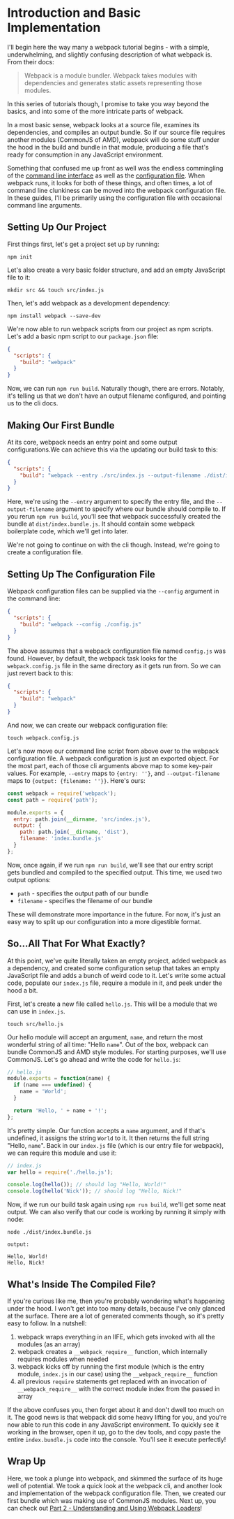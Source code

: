# Introduction and Basic Implementation

I'll begin here the way many a webpack tutorial begins - with a simple, underwhelming, and slightly confusing description of what webpack is. From their docs:

> Webpack is a module bundler. Webpack takes modules with dependencies and generates static assets representing those modules.

In this series of tutorials though, I promise to take you way beyond the basics, and into some of the more intricate parts of webpack.

In a most basic sense, webpack looks at a source file, examines its dependencies, and compiles an output bundle. So if our source file requires another modules (CommonJS of AMD), webpack will do some stuff under the hood in the build and bundle in that module, producing a file that's ready for consumption in any JavaScript environment.

Something that confused me up front as well was the endless commingling of the [command line interface](http://webpack.github.io/docs/cli.html) as well as the [configuration file](http://webpack.github.io/docs/configuration.html). When webpack runs, it looks for both of these things, and often times, a lot of command line clunkiness can be moved into the webpack configuration file. In these guides, I'll be primarily using the configuration file with occasional command line arguments.

## Setting Up Our Project

First things first, let's get a project set up by running:

```console
npm init
```

Let's also create a very basic folder structure, and add an empty JavaScript file to it:

```console
mkdir src && touch src/index.js
```

Then, let's add webpack as a development dependency:

```console
npm install webpack --save-dev
```

We're now able to run webpack scripts from our project as npm scripts. Let's add a basic npm script to our `package.json` file:

```json
{
  "scripts": {
    "build": "webpack"
  }
}
```

Now, we can run `npm run build`. Naturally though, there are errors. Notably, it's telling us that we don't have an output filename configured, and pointing us to the cli docs.

## Making Our First Bundle

At its core, webpack needs an entry point and some output configurations.We can achieve this via the updating our build task to this:

```json
{
  "scripts": {
    "build": "webpack --entry ./src/index.js --output-filename ./dist/index.bundle.js"
  }
}
```

Here, we're using the `--entry` argument to specify the entry file, and the `--output-filename` argument to specify where our bundle should compile to. If you rerun `npm run build`, you'll see that webpack successfully created the bundle at `dist/index.bundle.js`. It should contain some webpack boilerplate code, which we'll get into later.

We're not going to continue on with the cli though. Instead, we're going to create a configuration file.

## Setting Up The Configuration File

Webpack configuration files can be supplied via the `--config` argument in the command line:

```json
{
  "scripts": {
    "build": "webpack --config ./config.js"
  }
}
```

The above assumes that a webpack configuration file named `config.js` was found. However, by default, the webpack task looks for the `webpack.config.js` file in the same directory as it gets run from. So we can just revert back to this:

```json
{
  "scripts": {
    "build": "webpack"
  }
}
```

And now, we can create our webpack configuration file:

```console
touch webpack.config.js
```

Let's now move our command line script from above over to the webpack configuration file. A webpack configuration is just an exported object. For the most part, each of those cli arguments above map to some key-pair values. For example, `--entry` maps to `{entry: ''}`, and `--output-filename` maps to `{output: {filename: ''}}`. Here's ours:

```javascript
const webpack = require('webpack');
const path = require('path');

module.exports = {
  entry: path.join(__dirname, 'src/index.js'),
  output: {
    path: path.join(__dirname, 'dist'),
    filename: 'index.bundle.js'
  }
};
```

Now, once again, if we run `npm run build`, we'll see that our entry script gets bundled and compiled to the specified output. This time, we used two output options:

* `path` - specifies the output path of our bundle
* `filename` - specifies the filename of our bundle

These will demonstrate more importance in the future. For now, it's just an easy way to split up our configuration into a more digestible format.

## So...All That For What Exactly?

At this point, we've quite literally taken an empty project, added webpack as a dependency, and created some configuration setup that takes an empty JavaScript file and adds a bunch of weird code to it. Let's write some actual code, populate our `index.js` file, require a module in it, and peek under the hood a bit.

First, let's create a new file called `hello.js`. This will be a module that we can use in `index.js`.

```console
touch src/hello.js
```

Our hello module will accept an argument, `name`, and return the most wonderful string of all time: "Hello `name`". Out of the box, webpack can bundle CommonJS and AMD style modules. For starting purposes, we'll use CommonJS. Let's go ahead and write the code for `hello.js`:

```javascript
// hello.js
module.exports = function(name) {
  if (name === undefined) {
    name = 'World';
  }

  return 'Hello, ' + name + '!';
};
```

It's pretty simple. Our function accepts a `name` argument, and if that's undefined, it assigns the string `World` to it. It then returns the full string "Hello, `name`". Back in our `index.js` file (which is our entry file for webpack), we can require this module and use it:

```javascript
// index.js
var hello = require('./hello.js');

console.log(hello()); // should log "Hello, World!"
console.log(hello('Nick')); // should log "Hello, Nick!"
```

Now, if we run our build task again using `npm run build`, we'll get some neat output. We can also verify that our code is working by running it simply with node:

```console
node ./dist/index.bundle.js

output:

Hello, World!
Hello, Nick!
```

## What's Inside The Compiled File?

If you're curious like me, then you're probably wondering what's happening under the hood. I won't get into too many details, because I've only glanced at the surface. There are a lot of generated comments though, so it's pretty easy to follow. In a nutshell:

1. webpack wraps everything in an IIFE, which gets invoked with all the modules (as an array)
1. webpack creates a `__webpack_require__` function, which internally requires modules when needed
1. webpack kicks off by running the first module (which is the entry module, `index.js` in our case) using the `__webpack_require__` function
1. all previous `require` statements get replaced with an invocation of `__webpack_require__` with the correct module index from the passed in array

If the above confuses you, then forget about it and don't dwell too much on it. The good news is that webpack did some heavy lifting for you, and you're now able to run this code in any JavaScript environment. To quickly see it working in the browser, open it up, go to the dev tools, and copy paste the entire `index.bundle.js` code into the console. You'll see it execute perfectly!

## Wrap Up

Here, we took a plunge into webpack, and skimmed the surface of its huge well of potential. We took a quick look at the webpack cli, and another look and implementation of the webpack configuration file. Then, we created our first bundle which was making use of CommonJS modules. Next up, you can check out [Part 2 - Understanding and Using Webpack Loaders](https://github.com/callmenick/cooking-with-webpack/tree/master/2-using-loaders)!
